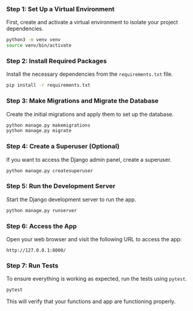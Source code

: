 
### Step 1: Set Up a Virtual Environment
First, create and activate a virtual environment to isolate your project dependencies.

```bash
python3 -m venv venv
source venv/bin/activate
```

### Step 2: Install Required Packages
Install the necessary dependencies from the `requirements.txt` file.

```bash
pip install -r requirements.txt
```

### Step 3: Make Migrations and Migrate the Database
Create the initial migrations and apply them to set up the database.

```bash
python manage.py makemigrations
python manage.py migrate
```

### Step 4: Create a Superuser (Optional)
If you want to access the Django admin panel, create a superuser.

```bash
python manage.py createsuperuser
```

### Step 5: Run the Development Server
Start the Django development server to run the app.

```bash
python manage.py runserver
```

### Step 6: Access the App
Open your web browser and visit the following URL to access the app:

```
http://127.0.0.1:8000/
```

### Step 7: Run Tests
To ensure everything is working as expected, run the tests using `pytest`.

```bash
pytest
```

This will verify that your functions and app are functioning properly.